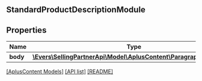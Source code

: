 ## StandardProductDescriptionModule

## Properties

Name | Type | Description | Notes
------------ | ------------- | ------------- | -------------
**body** | [**\Evers\SellingPartnerApi\Model\AplusContent\ParagraphComponent**](ParagraphComponent.md) |  |

[[AplusContent Models]](../) [[API list]](../../Api) [[README]](../../../README.md)
